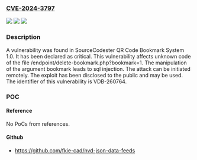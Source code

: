 ### [CVE-2024-3797](https://cve.mitre.org/cgi-bin/cvename.cgi?name=CVE-2024-3797)
![](https://img.shields.io/static/v1?label=Product&message=QR%20Code%20Bookmark%20System&color=blue)
![](https://img.shields.io/static/v1?label=Version&message=%3D%201.0%20&color=brighgreen)
![](https://img.shields.io/static/v1?label=Vulnerability&message=CWE-89%20SQL%20Injection&color=brighgreen)

### Description

A vulnerability was found in SourceCodester QR Code Bookmark System 1.0. It has been declared as critical. This vulnerability affects unknown code of the file /endpoint/delete-bookmark.php?bookmark=1. The manipulation of the argument bookmark leads to sql injection. The attack can be initiated remotely. The exploit has been disclosed to the public and may be used. The identifier of this vulnerability is VDB-260764.

### POC

#### Reference
No PoCs from references.

#### Github
- https://github.com/fkie-cad/nvd-json-data-feeds

